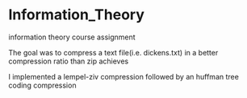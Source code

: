 # Information_Theory
information theory course assignment

The goal was to compress a text file(i.e. dickens.txt) in a better compression ratio than zip achieves

I implemented a lempel-ziv compression followed by an huffman tree coding compression
